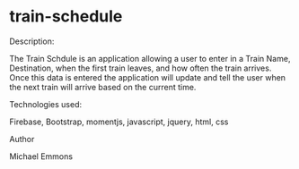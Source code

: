 # train-schedule

Description:

The Train Schdule is an application allowing a user to enter in a Train Name, Destination, when the first train leaves, and how often the train arrives. Once this data is entered the application will update and tell the user when the next train will arrive based on the current time.

Technologies used:

Firebase, Bootstrap, momentjs, javascript, jquery, html, css

Author

Michael Emmons